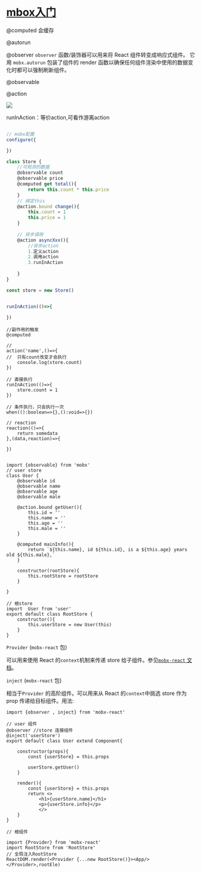 # [mbox入门](https://cn.mobx.js.org/)



@computed 会缓存

@autorun 

@observer `observer` 函数/装饰器可以用来将 React 组件转变成响应式组件。 它用 `mobx.autorun` 包装了组件的 render 函数以确保任何组件渲染中使用的数据变化时都可以强制刷新组件。

@observable

@action

![](https://typora-huang-cong.oss-cn-shanghai.aliyuncs.com/action-state-view.png)

runInAction：等价action,可看作游离action



```js

// mobx配置
configure({

})

class Store {
    //可观测的数据
	@observable count
    @observable price
    @computed get total(){
        return this.count * this.price
    }
    // 绑定this
	@action.bound change(){
		this.count = 1
        this.price = 1
	}
    
    // 异步调用
    @action asyncXxx(){
        //异步action
        1.定义action
        2.调用action
        3.runInAction
        
    }
}

const store = new Store()


runInAction(()=>{
    
})
```
```tsx
//副作用的触发
@computed

//
action('name',()=>{
//	只有count改变才会执行
    console.log(store.count)
})

// 直接执行
runInAction(()=>{
    store.count = 1
})

// 条件执行，只会执行一次
when(():boolean=>{},():void=>{})

// reaction
reaction(()=>{
    return somedata
},(data,reaction)=>{
    
})


```





```tsx
import {observable} from 'mobx'
// user store
class User {
    @observable id 
    @observable name
    @observable age
    @observable male
    
    @action.bound getUser(){
        this.id = ''
        this.name = ''
        this.age = ''
        this.male = ''
    }
    
    @computed mainInfo(){
        return `${this.name}, id ${this.id}, is a ${this.age} years old ${this.male},`
    }
    
    constructor(rootStore){
        this.rootStore = rootStore
    }
    
}
```





```tsx
// 根store
import  User from 'user'
export default class RootStore {
    constructor(){
        this.userStore = new User(this)
    }
}
```

`Provider` (`mobx-react` 包)

可以用来使用 React 的`context`机制来传递 store 给子组件。参见[`mobx-react` 文档](https://github.com/mobxjs/mobx-react#provider-experimental)。

`inject` (`mobx-react` 包)

相当于`Provider` 的高阶组件。可以用来从 React 的`context`中挑选 store 作为 prop 传递给目标组件。用法:

```tsx
import {observer , inject} from 'mobx-react'

// user 组件
@observer //store 连接组件
@inject('userStore')
export default class User extend Component{
    
    constructor(props){
        const {userStore} = this.props
        
        userStore.getUser()
    }
    
    render(){
        const {userStore} = this.props
        return <>
            <h1>{userStore.name}</h1>
            <p>{userStore.info}</p>
            </>
    }
}	
```



```tsx
// 根组件

import {Provider} from 'mobx-react'
import RootStore from 'RootStore'
// 全局注入RootStore
ReactDOM.render(<Provider {...new RootStore()}><App/></Provider>,rootEle)
```

